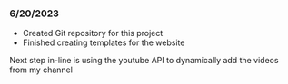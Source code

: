 ### 6/20/2023
- Created Git repository for this project
- Finished creating templates for the website

Next step in-line is using the youtube API to dynamically add the videos from my channel